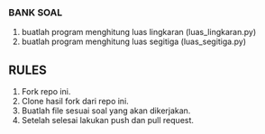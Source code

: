 
### BANK SOAL
1. buatlah program menghitung luas lingkaran (luas_lingkaran.py)
2. buatlah program menghitung luas segitiga (luas_segitiga.py)

## RULES
1. Fork repo ini.
2. Clone hasil fork dari repo ini.
3. Buatlah file sesuai soal yang akan dikerjakan.
4. Setelah selesai lakukan push dan pull request.
